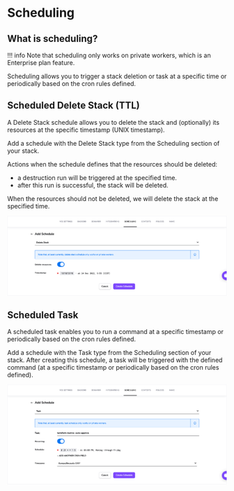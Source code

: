 # Scheduling

## What is scheduling?

!!! info
    Note that scheduling only works on private workers, which is an Enterprise plan feature.

Scheduling allows you to trigger a stack deletion or task at a specific time or periodically based on the cron rules defined.

## Scheduled Delete Stack (TTL)

A Delete Stack schedule allows you to delete the stack and (optionally) its resources at the specific timestamp (UNIX timestamp).

Add a schedule with the Delete Stack type from the Scheduling section of your stack.

Actions when the schedule defines that the resources should be deleted:

- a destruction run will be triggered at the specified time.
- after this run is successful, the stack will be deleted.

When the resources should not be deleted, we will delete the stack at the specified time.

![](../../assets/screenshots/scheduling/create_delete_stack.png)

## Scheduled Task

A scheduled task enables you to run a command at a specific timestamp or periodically based on the cron rules defined.

Add a schedule with the Task type from the Scheduling section of your stack.
After creating this schedule, a task will be triggered with the defined command (at a specific timestamp or periodically based on the cron rules defined).

![](../../assets/screenshots/scheduling/create_task.png)
